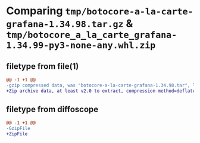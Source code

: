 # Comparing `tmp/botocore-a-la-carte-grafana-1.34.98.tar.gz` & `tmp/botocore_a_la_carte_grafana-1.34.99-py3-none-any.whl.zip`

## filetype from file(1)

```diff
@@ -1 +1 @@
-gzip compressed data, was "botocore-a-la-carte-grafana-1.34.98.tar", last modified: Sat May  4 01:01:25 2024, max compression
+Zip archive data, at least v2.0 to extract, compression method=deflate
```

## filetype from diffoscope

```diff
@@ -1 +1 @@
-GzipFile
+ZipFile
```

